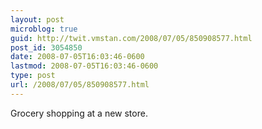 ```yaml
---
layout: post
microblog: true
guid: http://twit.vmstan.com/2008/07/05/850908577.html
post_id: 3054850
date: 2008-07-05T16:03:46-0600
lastmod: 2008-07-05T16:03:46-0600
type: post
url: /2008/07/05/850908577.html
---
```

Grocery shopping at a new store.
